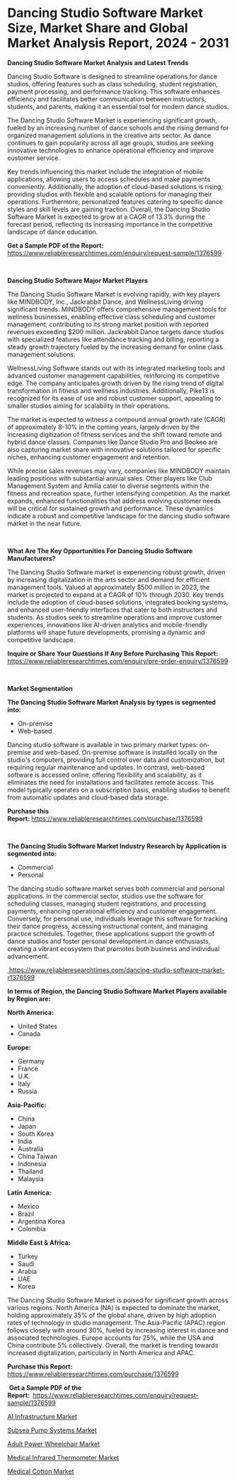 <p><h1>Dancing Studio Software Market Size, Market Share and Global Market Analysis Report, 2024 - 2031</h1></p><p><strong>Dancing Studio Software Market Analysis and Latest Trends</strong></p>
<p><p>Dancing Studio Software is designed to streamline operations for dance studios, offering features such as class scheduling, student registration, payment processing, and performance tracking. This software enhances efficiency and facilitates better communication between instructors, students, and parents, making it an essential tool for modern dance studios.</p><p>The Dancing Studio Software Market is experiencing significant growth, fueled by an increasing number of dance schools and the rising demand for organized management solutions in the creative arts sector. As dance continues to gain popularity across all age groups, studios are seeking innovative technologies to enhance operational efficiency and improve customer service. </p><p>Key trends influencing this market include the integration of mobile applications, allowing users to access schedules and make payments conveniently. Additionally, the adoption of cloud-based solutions is rising, providing studios with flexible and scalable options for managing their operations. Furthermore, personalized features catering to specific dance styles and skill levels are gaining traction. Overall, the Dancing Studio Software Market is expected to grow at a CAGR of 13.3% during the forecast period, reflecting its increasing importance in the competitive landscape of dance education.</p></p>
<p><strong>Get a Sample PDF of the Report:&nbsp;</strong> <a href="https://www.reliableresearchtimes.com/enquiry/request-sample/1376599?utm_campaign=1630&utm_medium=2&utm_source=Github&utm_content=ia&utm_term=23102024&utm_id=dancing-studio-software">https://www.reliableresearchtimes.com/enquiry/request-sample/1376599</a></p>
<p>&nbsp;</p>
<p><strong>Dancing Studio Software Major Market Players</strong></p>
<p><p>The Dancing Studio Software Market is evolving rapidly, with key players like MINDBODY, Inc., Jackrabbit Dance, and WellnessLiving driving significant trends. MINDBODY offers comprehensive management tools for wellness businesses, enabling effective class scheduling and customer management, contributing to its strong market position with reported revenues exceeding $200 million. Jackrabbit Dance targets dance studios with specialized features like attendance tracking and billing, reporting a steady growth trajectory fueled by the increasing demand for online class management solutions.</p><p>WellnessLiving Software stands out with its integrated marketing tools and advanced customer management capabilities, reinforcing its competitive edge. The company anticipates growth driven by the rising trend of digital transformation in fitness and wellness industries. Additionally, Pike13 is recognized for its ease of use and robust customer support, appealing to smaller studios aiming for scalability in their operations.</p><p>The market is expected to witness a compound annual growth rate (CAGR) of approximately 8-10% in the coming years, largely driven by the increasing digitization of fitness services and the shift toward remote and hybrid dance classes. Companies like Dance Studio Pro and Bookeo are also capturing market share with innovative solutions tailored for specific niches, enhancing customer engagement and retention.</p><p>While precise sales revenues may vary, companies like MINDBODY maintain leading positions with substantial annual sales. Other players like Club Management System and Amilia cater to diverse segments within the fitness and recreation space, further intensifying competition. As the market expands, enhanced functionalities that address evolving customer needs will be critical for sustained growth and performance. These dynamics indicate a robust and competitive landscape for the dancing studio software market in the near future.</p></p>
<p>&nbsp;</p>
<p><strong>What Are The Key Opportunities For Dancing Studio Software Manufacturers?</strong></p>
<p><p>The Dancing Studio Software market is experiencing robust growth, driven by increasing digitalization in the arts sector and demand for efficient management tools. Valued at approximately $500 million in 2023, the market is projected to expand at a CAGR of 10% through 2030. Key trends include the adoption of cloud-based solutions, integrated booking systems, and enhanced user-friendly interfaces that cater to both instructors and students. As studios seek to streamline operations and improve customer experiences, innovations like AI-driven analytics and mobile-friendly platforms will shape future developments, promising a dynamic and competitive landscape.</p></p>
<p><strong>Inquire or Share Your Questions If Any Before Purchasing This Report:</strong> <a href="https://www.reliableresearchtimes.com/enquiry/pre-order-enquiry/1376599?utm_campaign=1630&utm_medium=2&utm_source=Github&utm_content=ia&utm_term=23102024&utm_id=dancing-studio-software">https://www.reliableresearchtimes.com/enquiry/pre-order-enquiry/1376599</a></p>
<p>&nbsp;</p>
<p><strong>Market Segmentation</strong></p>
<p><strong>The Dancing Studio Software Market Analysis by types is segmented into:</strong></p>
<p><ul><li>On-premise</li><li>Web-based</li></ul></p>
<p><p>Dancing studio software is available in two primary market types: on-premise and web-based. On-premise software is installed locally on the studio's computers, providing full control over data and customization, but requiring regular maintenance and updates. In contrast, web-based software is accessed online, offering flexibility and scalability, as it eliminates the need for installations and facilitates remote access. This model typically operates on a subscription basis, enabling studios to benefit from automatic updates and cloud-based data storage.</p></p>
<p><strong>Purchase this Report:&nbsp;</strong><a href="https://www.reliableresearchtimes.com/purchase/1376599?utm_campaign=1630&utm_medium=2&utm_source=Github&utm_content=ia&utm_term=23102024&utm_id=dancing-studio-software">https://www.reliableresearchtimes.com/purchase/1376599</a></p>
<p>&nbsp;</p>
<p><strong>The Dancing Studio Software Market Industry Research by Application is segmented into:</strong></p>
<p><ul><li>Commercial</li><li>Personal</li></ul></p>
<p><p>The dancing studio software market serves both commercial and personal applications. In the commercial sector, studios use the software for scheduling classes, managing student registrations, and processing payments, enhancing operational efficiency and customer engagement. Conversely, for personal use, individuals leverage this software for tracking their dance progress, accessing instructional content, and managing practice schedules. Together, these applications support the growth of dance studios and foster personal development in dance enthusiasts, creating a vibrant ecosystem that promotes both business and individual advancement.</p></p>
<p><a href="https://www.reliableresearchtimes.com/dancing-studio-software-market-r1376599?utm_campaign=1630&utm_medium=2&utm_source=Github&utm_content=ia&utm_term=23102024&utm_id=dancing-studio-software">&nbsp;https://www.reliableresearchtimes.com/dancing-studio-software-market-r1376599</a></p>
<p><strong>In terms of Region, the Dancing Studio Software Market Players available by Region are:</strong></p>
<p>
    <p> <strong> North America: </strong>
        <ul>
            <li>United States</li>
            <li>Canada</li>
        </ul>
        </p> 
    <p> <strong> Europe: </strong>
        <ul>
            <li>Germany</li>
            <li>France</li>
            <li>U.K.</li>
            <li>Italy</li>
            <li>Russia</li>
        </ul>
        </p> 
    <p> <strong> Asia-Pacific: </strong>
        <ul>
            <li>China</li>
            <li>Japan</li>
            <li>South Korea</li>
            <li>India</li>
            <li>Australia</li>
            <li>China Taiwan</li>
            <li>Indonesia</li>
            <li>Thailand</li>
            <li>Malaysia</li>
        </ul>
        </p> 
    <p> <strong> Latin America: </strong>
        <ul>
            <li>Mexico</li>
            <li>Brazil</li>
            <li>Argentina Korea</li>
            <li>Colombia</li>
        </ul>
        </p> 
    <p> <strong> Middle East & Africa: </strong>
        <ul>
            <li>Turkey</li>
            <li>Saudi</li>
            <li>Arabia</li>
            <li>UAE</li>
            <li>Korea</li>
        </ul>
    </p>
    </p>
<p><p>The Dancing Studio Software Market is poised for significant growth across various regions. North America (NA) is expected to dominate the market, holding approximately 35% of the global share, driven by high adoption rates of technology in studio management. The Asia-Pacific (APAC) region follows closely with around 30%, fueled by increasing interest in dance and associated technologies. Europe accounts for 25%, while the USA and China contribute 5% collectively. Overall, the market is trending towards increased digitalization, particularly in North America and APAC.</p></p>
<p><strong>Purchase this Report: </strong><a href="https://www.reliableresearchtimes.com/purchase/1376599?utm_campaign=1630&utm_medium=2&utm_source=Github&utm_content=ia&utm_term=23102024&utm_id=dancing-studio-software">https://www.reliableresearchtimes.com/purchase/1376599</a></p>
<p>&nbsp;<strong>Get a Sample PDF of the Report:&nbsp;&nbsp;</strong><a href="https://www.reliableresearchtimes.com/enquiry/request-sample/1376599?utm_campaign=1630&utm_medium=2&utm_source=Github&utm_content=ia&utm_term=23102024&utm_id=dancing-studio-software">https://www.reliableresearchtimes.com/enquiry/request-sample/1376599</a></p>
<p><strong></strong></p>
<p><p><a href="https://www.linkedin.com/pulse/ai-infrastructure-market-shifts-strategic-analysis-2024-2031-mg4ke?utm_campaign=1630&utm_medium=2&utm_source=Github&utm_content=ia&utm_term=23102024&utm_id=dancing-studio-software">AI Infrastructure Market</a></p><p><a href="https://www.linkedin.com/pulse/subsea-pump-systems-market-size-segmentation-trends-growth-rg9ye?utm_campaign=1630&utm_medium=2&utm_source=Github&utm_content=ia&utm_term=23102024&utm_id=dancing-studio-software">Subsea Pump Systems Market</a></p><p><a href="https://www.linkedin.com/pulse/adult-power-wheelchair-market-revolution-size-share-emerging-haoke?utm_campaign=1630&utm_medium=2&utm_source=Github&utm_content=ia&utm_term=23102024&utm_id=dancing-studio-software">Adult Power Wheelchair Market</a></p><p><a href="https://www.linkedin.com/pulse/medical-infrared-thermometer-market-navigating-challenges-nl3we?utm_campaign=1630&utm_medium=2&utm_source=Github&utm_content=ia&utm_term=23102024&utm_id=dancing-studio-software">Medical Infrared Thermometer Market</a></p><p><a href="https://www.linkedin.com/pulse/global-medical-cotton-market-focus-product-type-ballsmedical-ztk0e?utm_campaign=1630&utm_medium=2&utm_source=Github&utm_content=ia&utm_term=23102024&utm_id=dancing-studio-software">Medical Cotton Market</a></p></p>